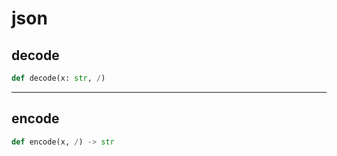 # json

## decode

```python
def decode(x: str, /)
```

---

## encode

```python
def encode(x, /) -> str
```
